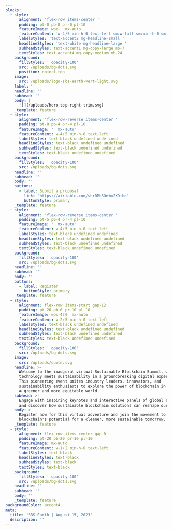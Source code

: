 ```yaml
---
blocks:
  - style:
      alignment: 'flex-row items-center '
      padding: pt-0 pb-0 pr-0 pl-10
      featureImage: wpx-  mx-auto
      featureContent: 'w-4/5 min-h-0 text-left sm:w-full sm:min-h-0 sm:text-left'
      labelStyles: 'text-accent2 mg-headline-small '
      headlineStyles: 'text-white mg-headline-large '
      subheadStyles: text-accent1 mg-copy-large mb-7
      textStyles: text-accent4 mg-copy-medium mb-24
    background:
      fillStyles: ' opacity-100'
      src: /uploads/bg-dots.svg
      position: object-top
    image:
      src: /uploads/logo-sbs-earth-vert-light.svg
    label: ''
    headline: ''
    subhead: ''
    body: |
      ![](/uploads/hero-top-right-trim.svg)
    _template: feature
  - style:
      alignment: 'flex-row-reverse items-center '
      padding: pt-0 pb-4 pr-4 pl-10
      featureImage: '  mx-auto'
      featureContent: w-4/5 min-h-0 text-left
      labelStyles: text-black undefined undefined
      headlineStyles: text-black undefined undefined
      subheadStyles: text-black undefined undefined
      textStyles: text-black undefined undefined
    background:
      fillStyles: ' opacity-100'
      src: /uploads/bg-dots.svg
    headline: ''
    subhead: ''
    body: ''
    buttons:
      - label: Submit a proposal
        link: 'https://airtable.com/shrDMbSOehx2XDiho'
        buttonStyle: primary
    _template: feature
  - style:
      alignment: 'flex-row-reverse items-center '
      padding: pt-5 pb-4 pr-4 pl-10
      featureImage: '  mx-auto'
      featureContent: w-4/5 min-h-0 text-left
      labelStyles: text-black undefined undefined
      headlineStyles: text-black undefined undefined
      subheadStyles: text-black undefined undefined
      textStyles: text-black undefined undefined
    background:
      fillStyles: ' opacity-100'
      src: /uploads/bg-dots.svg
    headline: ''
    subhead: ''
    body: ''
    buttons:
      - label: Register
        buttonStyle: primary
    _template: feature
  - style:
      alignment: flex-row items-start gap-12
      padding: pt-20 pb-0 pr-10 pl-10
      featureImage: wpx-420  mx-auto
      featureContent: w-2/5 min-h-0 text-left
      labelStyles: text-black undefined undefined
      headlineStyles: text-black undefined undefined
      subheadStyles: text-black undefined undefined
      textStyles: text-black undefined undefined
    background:
      fillStyles: ' opacity-100'
      src: /uploads/bg-dots.svg
    image:
      src: /uploads/quote.svg
    headline: >-
      Welcome to the inaugural virtual Sustainable Blockchain Summit, where
      technology meets sustainability in a groundbreaking digital experience!
      This pioneering event unites industry leaders, innovators, and
      sustainability enthusiasts to explore the power of blockchain in promoting
      a greener and more equitable world.
    subhead: >-
      Engage with inspiring keynotes and interactive panels of global experts,
      and discover how sustainable blockchain solutions can reshape our future.
    body: >
      Register now for this virtual adventure and join the movement to harness
      blockchain's potential for a cleaner, more sustainable tomorrow.
    _template: feature
  - style:
      alignment: flex-row items-center gap-0
      padding: pt-20 pb-20 pr-10 pl-10
      featureImage: mx-auto
      featureContent: w-1/2 min-h-0 text-left
      labelStyles: text-black
      headlineStyles: text-black
      subheadStyles: text-black
      textStyles: text-black
    background:
      fillStyles: ' opacity-100'
      src: /uploads/bg-dots.svg
    headline: ''
    subhead: ''
    body: ''
    _template: feature
backgroundColor: accent4
meta:
  title: 'SBS Earth | August 15, 2023'
  description: ''
---
```






























































